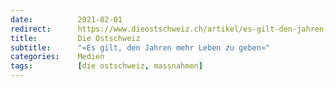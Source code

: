 ```yaml
---
date:          2021-02-01
redirect:      https://www.dieostschweiz.ch/artikel/es-gilt-den-jahren-mehr-leben-zu-geben-dY5dPRO
title:         Die Ostschweiz
subtitle:      "«Es gilt, den Jahren mehr Leben zu geben»"
categories:    Medien
tags:          [die ostschweiz, massnahmen]
---
```

